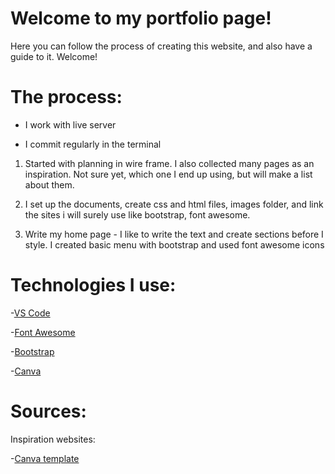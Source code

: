 # Welcome to my portfolio page!

Here you can follow the process of creating this website, and also have a guide to it. Welcome!

# The process:

- I work with live server

- I commit regularly in the terminal

1. Started with planning in wire frame. I also collected many pages as an inspiration. Not sure yet, which one I end up using, but will make a list about them.

2. I set up the documents, create css and html files, images folder, and link the sites i will surely use like bootstrap, font awesome.

3. Write my home page - I like to write the text and create sections before I style. I created basic menu with bootstrap and used font awesome icons

# Technologies I use:

-[VS Code](https://code.visualstudio.com/)

-[Font Awesome](https://fontawesome.com/)

-[Bootstrap](https://getbootstrap.com/)

-[Canva](https://www.canva.com/)

# Sources:

Inspiration websites:

-[Canva template](https://www.canva.com/p/templates/EAFCa1Va6II-brown-grey-creative-modern-online-portfolio/)
